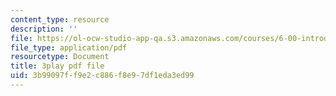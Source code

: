 ```yaml
---
content_type: resource
description: ''
file: https://ol-ocw-studio-app-qa.s3.amazonaws.com/courses/6-00-introduction-to-computer-science-and-programming-fall-2008/3b99097ff9e2c886f8e97df1eda3ed99_IZaAUwW7OsU.pdf
file_type: application/pdf
resourcetype: Document
title: 3play pdf file
uid: 3b99097f-f9e2-c886-f8e9-7df1eda3ed99
---
```

